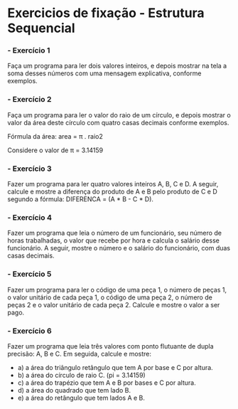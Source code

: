 # Exercicios de fixação - Estrutura Sequencial

### - Exercício 1
Faça um programa para ler dois valores inteiros, e depois mostrar na tela a soma desses números com uma
mensagem explicativa, conforme exemplos.

### - Exercício 2
Faça um programa para ler o valor do raio de um círculo, e depois mostrar o valor da área deste círculo com quatro
casas decimais conforme exemplos.

Fórmula da área: area = π . raio2

Considere o valor de π = 3.14159

### - Exercício 3
Fazer um programa para ler quatro valores inteiros A, B, C e D. A seguir, calcule e mostre a diferença do produto
de A e B pelo produto de C e D segundo a fórmula: DIFERENCA = (A * B - C * D).

### - Exercício 4
Fazer um programa que leia o número de um funcionário, seu número de horas trabalhadas, o valor que recebe por
hora e calcula o salário desse funcionário. A seguir, mostre o número e o salário do funcionário, com duas casas
decimais.

### - Exercício 5
Fazer um programa para ler o código de uma peça 1, o número de peças 1, o valor unitário de cada peça 1, o
código de uma peça 2, o número de peças 2 e o valor unitário de cada peça 2. Calcule e mostre o valor a ser pago.

### - Exercício 6
Fazer um programa que leia três valores com ponto flutuante de dupla precisão: A, B e C. Em seguida, calcule e
mostre:

- a) a área do triângulo retângulo que tem A por base e C por altura.
- b) a área do círculo de raio C. (pi = 3.14159)
- c) a área do trapézio que tem A e B por bases e C por altura.
- d) a área do quadrado que tem lado B.
- e) a área do retângulo que tem lados A e B.